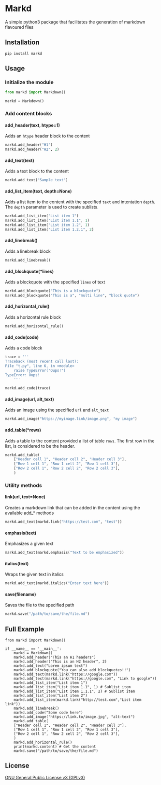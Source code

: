 # Markd

A simple python3 package that facilitates the generation of markdown flavoured files

## Installation

```code
pip install markd
```

## Usage

### Initialize the module

```python
from markd import Markdown()

markd = Markdown()
```

### Add content blocks

#### add_header(text, htype=1)

Adds an `htype` header block to the content

```python
markd.add_header("H1")
markd.add_header("H2", 2)
```

#### add_text(text)

Adds a text block to the content

```python
markd.add_text("Sample text")
```

#### add_list_item(text, depth=None)

Adds a list item to the content with the specified `text` and intentation `depth`.
The `depth` parameter is used to create sublists.

```python
markd.add_list_item("List item 1")
markd.add_list_item("List item 1.1", 1)
markd.add_list_item("List item 1.2", 1)
markd.add_list_item("List item 1.2.1", 2)
```

#### add_linebreak()

Adds a linebreak block

```python
markd.add_linebreak()
```

#### add_blockquote(*lines)

Adds a blockquote with the specified `lines` of text

```python
markd.add_blockquote("This is a blockquote")
markd.add_blockquote("This is a", "multi line", "block quote")
```

#### add_horizontal_rule()

Adds a horizontal rule block

```python
markd.add_horizontal_rule()
```

#### add_code(code)

Adds a code block

```python
trace = '''
Traceback (most recent call last):
File "t.py", line 6, in <module>
    raise TypeError("Oups!")
TypeError: Oups!
    '''

markd.add_code(trace)
```

#### add_image(url, alt_text)

Adds an image using the specified `url` and `alt_text`

```python
markd.add_image("https://myimage.link/image.png", "my image")
```

#### add_table(\*rows)

Adds a table to the content provided a list of table `rows`.
The first row in the list, is considered to be the header.

```python
markd.add_table(
    ["Header cell 1", "Header cell 2", "Header cell 3"],
    ["Row 1 cell 1", "Row 1 cell 2", "Row 1 cell 3"],
    ["Row 2 cell 1", "Row 2 cell 2", "Row 2 cell 3"],
    )
```

### Utility methods

#### link(url, text=None)

Creates a markdown link that can be added in the content using the available add_* methods

```python
markd.add_text(markd.link("https://test.com", "test"))

```

#### emphasis(text)

Emphasizes a given text

```python
markd.add_text(markd.emphasis("Text to be emphasized"))
```

#### italics(text)

 Wraps the given text in italics

```python
markd.add_text(markd.italics("Enter text here"))
```

#### save(filename)

Saves the file to the specified path

```python
markd.save("/path/to/save/the/file.md")
```

## Full Example

```code
from markd import Markdown()

if __name__ == '__main__':
    markd = Markdown()
    markd.add_header("This an H1 headers")
    markd.add_header("This is an H2 header", 2)
    markd.add_text("Lorem ipsum text")
    markd.add_blockquote("You can also add blockquotes!!")
    markd.add_text(markd.link("https://google.com"))
    markd.add_text(markd.link("https://google.com", "Link to google"))
    markd.add_list_item("List item 1")
    markd.add_list_item("List item 1.1", 1) # Sublist item
    markd.add_list_item("List item 1.1.1", 2) # Sublist item
    markd.add_list_item("List item 2")
    markd.add_list_item(markd.link("http://test.com","List item link"))
    markd.add_linebreak()
    markd.add_code("Some code here")
    markd.add_image("https://link.to/image.jpg", "alt-text")
    markd.add_table(
    ["Header cell 1", "Header cell 2", "Header cell 3"],
    ["Row 1 cell 1", "Row 1 cell 2", "Row 1 cell 3"],
    ["Row 2 cell 1", "Row 2 cell 2", "Row 2 cell 3"],
    )
    markd.add_horizontal_rule()
    print(markd.content) # Get the content
    markd.save("/path/to/save/the/file.md")
```

## License

[GNU General Public License v3 (GPLv3)](https://github.com/panstel/markd/blob/master/LICENSE)
